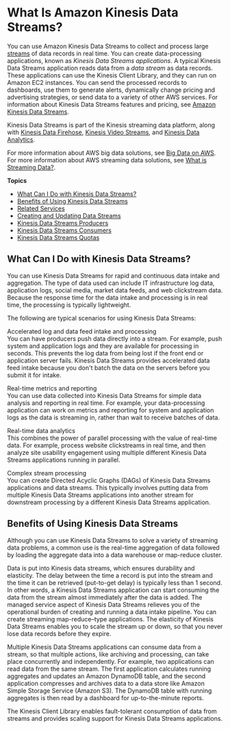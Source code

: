 # What Is Amazon Kinesis Data Streams?<a name="introduction"></a>

You can use Amazon Kinesis Data Streams to collect and process large [streams](https://aws.amazon.com/streaming-data/) of data records in real time\. You can create data\-processing applications, known as *Kinesis Data Streams applications*\. A typical Kinesis Data Streams application reads data from a *data stream* as data records\. These applications can use the Kinesis Client Library, and they can run on Amazon EC2 instances\. You can send the processed records to dashboards, use them to generate alerts, dynamically change pricing and advertising strategies, or send data to a variety of other AWS services\. For information about Kinesis Data Streams features and pricing, see [Amazon Kinesis Data Streams](https://aws.amazon.com/kinesis/streams/)\.

Kinesis Data Streams is part of the Kinesis streaming data platform, along with [Kinesis Data Firehose](https://docs.aws.amazon.com/firehose/latest/dev/), [Kinesis Video Streams](https://docs.aws.amazon.com/kinesisvideostreams/latest/dg/), and [Kinesis Data Analytics](https://docs.aws.amazon.com/kinesisanalytics/latest/dev/)\.

For more information about AWS big data solutions, see [Big Data on AWS](https://aws.amazon.com/big-data/)\. For more information about AWS streaming data solutions, see [What is Streaming Data?](https://aws.amazon.com/streaming-data/)\.

**Topics**
+ [What Can I Do with Kinesis Data Streams?](#use-service-for-what)
+ [Benefits of Using Kinesis Data Streams](#using-the-service)
+ [Related Services](#related-services)
+ [Creating and Updating Data Streams](amazon-kinesis-streams.md)
+ [Kinesis Data Streams Producers](amazon-kinesis-producers.md)
+ [Kinesis Data Streams Consumers](amazon-kinesis-consumers.md)
+ [Kinesis Data Streams Quotas](service-sizes-and-limits.md)

## What Can I Do with Kinesis Data Streams?<a name="use-service-for-what"></a>

You can use Kinesis Data Streams for rapid and continuous data intake and aggregation\. The type of data used can include IT infrastructure log data, application logs, social media, market data feeds, and web clickstream data\. Because the response time for the data intake and processing is in real time, the processing is typically lightweight\.

The following are typical scenarios for using Kinesis Data Streams:

Accelerated log and data feed intake and processing  
You can have producers push data directly into a stream\. For example, push system and application logs and they are available for processing in seconds\. This prevents the log data from being lost if the front end or application server fails\. Kinesis Data Streams provides accelerated data feed intake because you don't batch the data on the servers before you submit it for intake\.

Real\-time metrics and reporting  
You can use data collected into Kinesis Data Streams for simple data analysis and reporting in real time\. For example, your data\-processing application can work on metrics and reporting for system and application logs as the data is streaming in, rather than wait to receive batches of data\.

Real\-time data analytics  
This combines the power of parallel processing with the value of real\-time data\. For example, process website clickstreams in real time, and then analyze site usability engagement using multiple different Kinesis Data Streams applications running in parallel\.

Complex stream processing  
You can create Directed Acyclic Graphs \(DAGs\) of Kinesis Data Streams applications and data streams\. This typically involves putting data from multiple Kinesis Data Streams applications into another stream for downstream processing by a different Kinesis Data Streams application\.

## Benefits of Using Kinesis Data Streams<a name="using-the-service"></a>

Although you can use Kinesis Data Streams to solve a variety of streaming data problems, a common use is the real\-time aggregation of data followed by loading the aggregate data into a data warehouse or map\-reduce cluster\.

Data is put into Kinesis data streams, which ensures durability and elasticity\. The delay between the time a record is put into the stream and the time it can be retrieved \(put\-to\-get delay\) is typically less than 1 second\. In other words, a Kinesis Data Streams application can start consuming the data from the stream almost immediately after the data is added\. The managed service aspect of Kinesis Data Streams relieves you of the operational burden of creating and running a data intake pipeline\. You can create streaming map\-reduce–type applications\. The elasticity of Kinesis Data Streams enables you to scale the stream up or down, so that you never lose data records before they expire\.

Multiple Kinesis Data Streams applications can consume data from a stream, so that multiple actions, like archiving and processing, can take place concurrently and independently\. For example, two applications can read data from the same stream\. The first application calculates running aggregates and updates an Amazon DynamoDB table, and the second application compresses and archives data to a data store like Amazon Simple Storage Service \(Amazon S3\)\. The DynamoDB table with running aggregates is then read by a dashboard for up\-to\-the\-minute reports\.

The Kinesis Client Library enables fault\-tolerant consumption of data from streams and provides scaling support for Kinesis Data Streams applications\.
